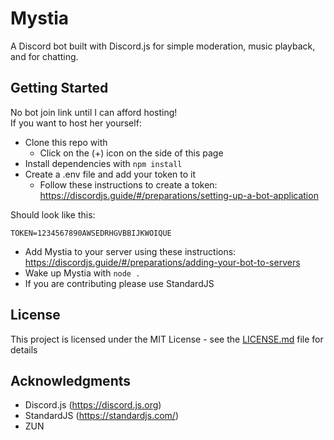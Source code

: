 # Mystia

A Discord bot built with Discord.js for simple moderation, music playback, and for chatting.

## Getting Started

No bot join link until I can afford hosting!  
If you want to host her yourself:

* Clone this repo with
    * Click on the (+) icon on the side of this page
* Install dependencies with `npm install`
* Create a .env file and add your token to it
    * Follow these instructions to create a token:  
    https://discordjs.guide/#/preparations/setting-up-a-bot-application

Should look like this:
```
TOKEN=1234567890AWSEDRHGVBBIJKWOIQUE
```
* Add Mystia to your server using these instructions:  
https://discordjs.guide/#/preparations/adding-your-bot-to-servers
* Wake up Mystia with `node .`
* If you are contributing please use StandardJS

## License

This project is licensed under the MIT License - see the [LICENSE.md](LICENSE.md) file for details

## Acknowledgments

* Discord.js (https://discord.js.org)
* StandardJS (https://standardjs.com/)
* ZUN

